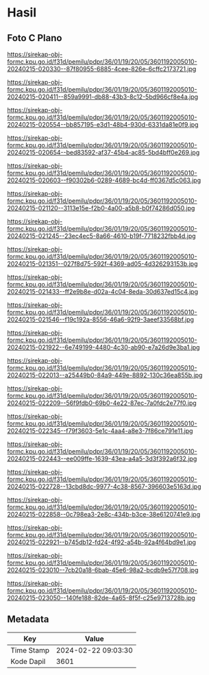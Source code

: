 # Hasil

## Foto C Plano

https://sirekap-obj-formc.kpu.go.id/f31d/pemilu/pdpr/36/01/19/20/05/3601192005010-20240215-020330--87f80955-6885-4cee-826e-6cffc2173721.jpg

https://sirekap-obj-formc.kpu.go.id/f31d/pemilu/pdpr/36/01/19/20/05/3601192005010-20240215-020411--859a9991-db88-43b3-8c12-5bd966cf8e4a.jpg

https://sirekap-obj-formc.kpu.go.id/f31d/pemilu/pdpr/36/01/19/20/05/3601192005010-20240215-020554--bb857195-e3d1-48b4-930d-6331da81e0f9.jpg

https://sirekap-obj-formc.kpu.go.id/f31d/pemilu/pdpr/36/01/19/20/05/3601192005010-20240215-020654--bed83592-af37-45b4-ac85-5bd4bff0e269.jpg

https://sirekap-obj-formc.kpu.go.id/f31d/pemilu/pdpr/36/01/19/20/05/3601192005010-20240215-020603--f90302b6-0289-4689-bc4d-ff0367d5c063.jpg

https://sirekap-obj-formc.kpu.go.id/f31d/pemilu/pdpr/36/01/19/20/05/3601192005010-20240215-021120--3113e15e-f2b0-4a00-a5b8-b0f74286d050.jpg

https://sirekap-obj-formc.kpu.go.id/f31d/pemilu/pdpr/36/01/19/20/05/3601192005010-20240215-021245--23ec4ec5-8a66-4610-b19f-7718232fbb4d.jpg

https://sirekap-obj-formc.kpu.go.id/f31d/pemilu/pdpr/36/01/19/20/05/3601192005010-20240215-021351--027f8d75-592f-4369-ad05-4d326293153b.jpg

https://sirekap-obj-formc.kpu.go.id/f31d/pemilu/pdpr/36/01/19/20/05/3601192005010-20240215-021433--ff2e9b8e-d02a-4c04-8eda-30d637ed15c4.jpg

https://sirekap-obj-formc.kpu.go.id/f31d/pemilu/pdpr/36/01/19/20/05/3601192005010-20240215-021546--f19c192a-8556-46a6-92f9-3aeef33568bf.jpg

https://sirekap-obj-formc.kpu.go.id/f31d/pemilu/pdpr/36/01/19/20/05/3601192005010-20240215-021922--6e749199-4480-4c30-ab90-e7a26d9e3ba1.jpg

https://sirekap-obj-formc.kpu.go.id/f31d/pemilu/pdpr/36/01/19/20/05/3601192005010-20240215-022013--a25449b0-84a9-449e-8892-130c36ea855b.jpg

https://sirekap-obj-formc.kpu.go.id/f31d/pemilu/pdpr/36/01/19/20/05/3601192005010-20240215-022209--56f9fdb0-69b0-4e22-87ec-7a0fdc2e77f0.jpg

https://sirekap-obj-formc.kpu.go.id/f31d/pemilu/pdpr/36/01/19/20/05/3601192005010-20240215-022345--f79f3603-5e1c-4aa4-a8e3-7f86ce791e11.jpg

https://sirekap-obj-formc.kpu.go.id/f31d/pemilu/pdpr/36/01/19/20/05/3601192005010-20240215-022443--ee009ffe-1639-43ea-a4a5-3d3f392a6f32.jpg

https://sirekap-obj-formc.kpu.go.id/f31d/pemilu/pdpr/36/01/19/20/05/3601192005010-20240215-022728--13cbd8dc-9977-4c38-8567-396603e5163d.jpg

https://sirekap-obj-formc.kpu.go.id/f31d/pemilu/pdpr/36/01/19/20/05/3601192005010-20240215-022858--0c798ea3-2e8c-434b-b3ce-38e6120741e9.jpg

https://sirekap-obj-formc.kpu.go.id/f31d/pemilu/pdpr/36/01/19/20/05/3601192005010-20240215-022921--b745db12-fd24-4f92-a54b-92a4f64bd9e1.jpg

https://sirekap-obj-formc.kpu.go.id/f31d/pemilu/pdpr/36/01/19/20/05/3601192005010-20240215-023010--7cb20a18-6bab-45e6-98a2-bcdb9e57f708.jpg

https://sirekap-obj-formc.kpu.go.id/f31d/pemilu/pdpr/36/01/19/20/05/3601192005010-20240215-023050--140fe188-82de-4a65-8f5f-c25e9713728b.jpg


## Metadata

| Key        | Value               |
| ---------- | ------------------- |
| Time Stamp | 2024-02-22 09:03:30 |
| Kode Dapil | 3601                |



